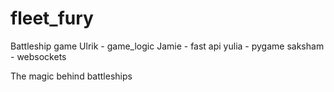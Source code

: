 # fleet_fury
Battleship game
Ulrik - game_logic
Jamie - fast api
yulia - pygame
saksham - websockets

The magic behind battleships
